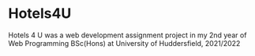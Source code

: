 # Hotels4U
Hotels 4 U was a web development assignment project in my 2nd year of Web Programming BSc(Hons) at University of Huddersfield, 2021/2022
